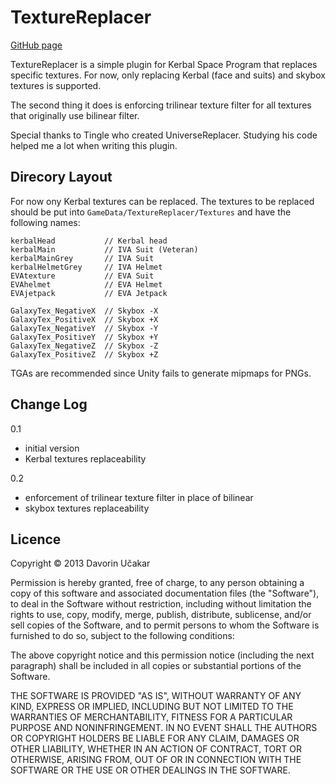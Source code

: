 TextureReplacer
===============

[GitHub page](http://github.com/ducakar/TextureReplacer)

TextureReplacer is a simple plugin for Kerbal Space Program that replaces
specific textures. For now, only replacing Kerbal (face and suits) and skybox
textures is supported.

The second thing it does is enforcing trilinear texture filter for all textures
that originally use bilinear filter.

Special thanks to Tingle who created UniverseReplacer. Studying his code helped
me a lot when writing this plugin.


Direcory Layout
---------------
For now ony Kerbal textures can be replaced. The textures to be replaced should
be put into `GameData/TextureReplacer/Textures` and have the following names:

    kerbalHead           // Kerbal head
    kerbalMain           // IVA Suit (Veteran)
    kerbalMainGrey       // IVA Suit
    kerbalHelmetGrey     // IVA Helmet
    EVAtexture           // EVA Suit
    EVAhelmet            // EVA Helmet
    EVAjetpack           // EVA Jetpack

    GalaxyTex_NegativeX  // Skybox -X
    GalaxyTex_PositiveX  // Skybox +X
    GalaxyTex_NegativeY  // Skybox -Y
    GalaxyTex_PositiveY  // Skybox +Y
    GalaxyTex_NegativeZ  // Skybox -Z
    GalaxyTex_PositiveZ  // Skybox +Z

TGAs are recommended since Unity fails to generate mipmaps for PNGs.


Change Log
----------
0.1
  - initial version
  - Kerbal textures replaceability

0.2
  - enforcement of trilinear texture filter in place of bilinear
  - skybox textures replaceability


Licence
-------
Copyright © 2013 Davorin Učakar

Permission is hereby granted, free of charge, to any person obtaining a
copy of this software and associated documentation files (the "Software"),
to deal in the Software without restriction, including without limitation
the rights to use, copy, modify, merge, publish, distribute, sublicense,
and/or sell copies of the Software, and to permit persons to whom the
Software is furnished to do so, subject to the following conditions:

The above copyright notice and this permission notice (including the next
paragraph) shall be included in all copies or substantial portions of the
Software.

THE SOFTWARE IS PROVIDED "AS IS", WITHOUT WARRANTY OF ANY KIND, EXPRESS OR
IMPLIED, INCLUDING BUT NOT LIMITED TO THE WARRANTIES OF MERCHANTABILITY,
FITNESS FOR A PARTICULAR PURPOSE AND NONINFRINGEMENT.  IN NO EVENT SHALL
THE AUTHORS OR COPYRIGHT HOLDERS BE LIABLE FOR ANY CLAIM, DAMAGES OR OTHER
LIABILITY, WHETHER IN AN ACTION OF CONTRACT, TORT OR OTHERWISE, ARISING
FROM, OUT OF OR IN CONNECTION WITH THE SOFTWARE OR THE USE OR OTHER
DEALINGS IN THE SOFTWARE.
